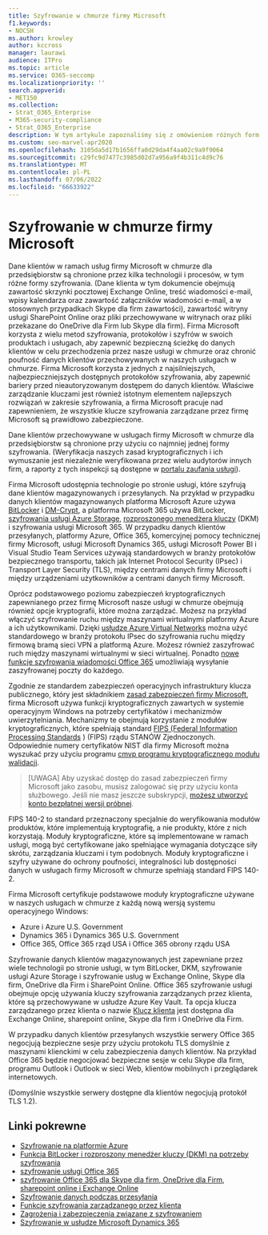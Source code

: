 ```yaml
---
title: Szyfrowanie w chmurze firmy Microsoft
f1.keywords:
- NOCSH
ms.author: krowley
author: kccross
manager: laurawi
audience: ITPro
ms.topic: article
ms.service: O365-seccomp
ms.localizationpriority: ''
search.appverid:
- MET150
ms.collection:
- Strat_O365_Enterprise
- M365-security-compliance
- Strat_O365_Enterprise
description: W tym artykule zapoznaliśmy się z omówieniem różnych form szyfrowania używanych do zapewnienia bezpieczeństwa danych klientów w chmurze firmy Microsoft.
ms.custom: seo-marvel-apr2020
ms.openlocfilehash: 3105da5d17b1656ffa0d29da4f4aa02c9a9f9064
ms.sourcegitcommit: c29fc9d7477c3985d02d7a956a9f4b311c4d9c76
ms.translationtype: MT
ms.contentlocale: pl-PL
ms.lasthandoff: 07/06/2022
ms.locfileid: "66633922"
---
```

# <a name="encryption-in-the-microsoft-cloud"></a>Szyfrowanie w chmurze firmy Microsoft

Dane klientów w ramach usług firmy Microsoft w chmurze dla przedsiębiorstw są chronione przez kilka technologii i procesów, w tym różne formy szyfrowania. (Dane klienta w tym dokumencie obejmują zawartość skrzynki pocztowej Exchange Online, treść wiadomości e-mail, wpisy kalendarza oraz zawartość załączników wiadomości e-mail, a w stosownych przypadkach Skype dla firm zawartości), zawartość witryny usługi SharePoint Online oraz pliki przechowywane w witrynach oraz pliki przekazane do OneDrive dla Firm lub Skype dla firm). Firma Microsoft korzysta z wielu metod szyfrowania, protokołów i szyfrów w swoich produktach i usługach, aby zapewnić bezpieczną ścieżkę do danych klientów w celu przechodzenia przez nasze usługi w chmurze oraz chronić poufność danych klientów przechowywanych w naszych usługach w chmurze. Firma Microsoft korzysta z jednych z najsilniejszych, najbezpieczniejszych dostępnych protokołów szyfrowania, aby zapewnić bariery przed nieautoryzowanym dostępem do danych klientów. Właściwe zarządzanie kluczami jest również istotnym elementem najlepszych rozwiązań w zakresie szyfrowania, a firma Microsoft pracuje nad zapewnieniem, że wszystkie klucze szyfrowania zarządzane przez firmę Microsoft są prawidłowo zabezpieczone.

Dane klientów przechowywane w usługach firmy Microsoft w chmurze dla przedsiębiorstw są chronione przy użyciu co najmniej jednej formy szyfrowania. (Weryfikacja naszych zasad kryptograficznych i ich wymuszanie jest niezależnie weryfikowana przez wielu audytorów innych firm, a raporty z tych inspekcji są dostępne w [portalu zaufania usługi](https://aka.ms/stp)).

Firma Microsoft udostępnia technologie po stronie usługi, które szyfrują dane klientów magazynowanych i przesyłanych. Na przykład w przypadku danych klientów magazynowanych platforma Microsoft Azure używa [BitLocker](/windows/device-security/bitlocker/bitlocker-overview) i [DM-Crypt](https://en.wikipedia.org/wiki/Dm-crypt), a platforma Microsoft 365 używa BitLocker, [szyfrowania usługi Azure Storage](/azure/), [rozproszonego menedżera kluczy](./exchange-online-secures-email-secrets.md) (DKM) i szyfrowania usługi Microsoft 365. W przypadku danych klientów przesyłanych, platformy Azure, Office 365, komercyjnej pomocy technicznej firmy Microsoft, usługi Microsoft Dynamics 365, usługi Microsoft Power BI i Visual Studio Team Services używają standardowych w branży protokołów bezpiecznego transportu, takich jak Internet Protocol Security (IPsec) i Transport Layer Security (TLS), między centrami danych firmy Microsoft i między urządzeniami użytkowników a centrami danych firmy Microsoft.

Oprócz podstawowego poziomu zabezpieczeń kryptograficznych zapewnianego przez firmę Microsoft nasze usługi w chmurze obejmują również opcje kryptografii, które można zarządzać. Możesz na przykład włączyć szyfrowanie ruchu między maszynami wirtualnymi platformy Azure a ich użytkownikami. Dzięki [usłudze Azure Virtual Networks](https://azure.microsoft.com/services/virtual-network/) można użyć standardowego w branży protokołu IPsec do szyfrowania ruchu między firmową bramą sieci VPN a platformą Azure. Możesz również zaszyfrować ruch między maszynami wirtualnymi w sieci wirtualnej. Ponadto [nowe funkcje szyfrowania wiadomości Office 365](set-up-new-message-encryption-capabilities.md) umożliwiają wysyłanie zaszyfrowanej poczty do każdego.

Zgodnie ze standardem zabezpieczeń operacyjnych infrastruktury klucza publicznego, który jest składnikiem [zasad zabezpieczeń firmy Microsoft](https://servicetrust.microsoft.com/ViewPage/TrustDocuments?command=Download&downloadType=Document&downloadId=5868ecc8-50b7-4f91-b43f-640e2b99e86e&docTab=6d000410-c9e9-11e7-9a91-892aae8839ad_FAQ%20and%20White%20Papers), firma Microsoft używa funkcji kryptograficznych zawartych w systemie operacyjnym Windows na potrzeby certyfikatów i mechanizmów uwierzytelniania. Mechanizmy te obejmują korzystanie z modułów kryptograficznych, które spełniają standard [FIPS (Federal Information Processing Standards](https://csrc.nist.gov/publications/PubsFIPS.html) ) (FIPS) rządu STANÓW Zjednoczonych. Odpowiednie numery certyfikatów NIST dla firmy Microsoft można wyszukać przy użyciu programu [cmvp programu kryptograficznego modułu walidacji](https://csrc.nist.gov/projects/cryptographic-module-validation-program/validated-modules/search).

> [UWAGA] Aby uzyskać dostęp do zasad zabezpieczeń firmy Microsoft jako zasobu, musisz zalogować się przy użyciu konta służbowego. Jeśli nie masz jeszcze subskrypcji, [możesz utworzyć konto bezpłatnej wersji próbnej](https://servicetrust.microsoft.com/Home/TrialSubscriptions).

FIPS 140-2 to standard przeznaczony specjalnie do weryfikowania modułów produktów, które implementują kryptografię, a nie produkty, które z nich korzystają. Moduły kryptograficzne, które są implementowane w ramach usługi, mogą być certyfikowane jako spełniające wymagania dotyczące siły skrótu, zarządzania kluczami i tym podobnych. Moduły kryptograficzne i szyfry używane do ochrony poufności, integralności lub dostępności danych w usługach firmy Microsoft w chmurze spełniają standard FIPS 140-2.

Firma Microsoft certyfikuje podstawowe moduły kryptograficzne używane w naszych usługach w chmurze z każdą nową wersją systemu operacyjnego Windows:

- Azure i Azure U.S. Government
- Dynamics 365 i Dynamics 365 U.S. Government
- Office 365, Office 365 rząd USA i Office 365 obrony rządu USA

Szyfrowanie danych klientów magazynowanych jest zapewniane przez wiele technologii po stronie usługi, w tym BitLocker, DKM, szyfrowanie usługi Azure Storage i szyfrowanie usług w Exchange Online, Skype dla firm, OneDrive dla Firm i SharePoint Online. Office 365 szyfrowanie usługi obejmuje opcję używania kluczy szyfrowania zarządzanych przez klienta, które są przechowywane w usłudze Azure Key Vault. Ta opcja klucza zarządzanego przez klienta o nazwie [Klucz klienta](./customer-key-overview.md) jest dostępna dla Exchange Online, sharepoint online, Skype dla firm i OneDrive dla Firm.

W przypadku danych klientów przesyłanych wszystkie serwery Office 365 negocjują bezpieczne sesje przy użyciu protokołu TLS domyślnie z maszynami klienckimi w celu zabezpieczenia danych klientów. Na przykład Office 365 będzie negocjować bezpieczne sesje w celu Skype dla firm, programu Outlook i Outlook w sieci Web, klientów mobilnych i przeglądarek internetowych.

(Domyślnie wszystkie serwery dostępne dla klientów negocjują protokół TLS 1.2).

## <a name="related-links"></a>Linki pokrewne

- [Szyfrowanie na platformie Azure](office-365-azure-encryption.md)
- [Funkcja BitLocker i rozproszony menedżer kluczy (DKM) na potrzeby szyfrowania](office-365-bitlocker-and-distributed-key-manager-for-encryption.md)
- [szyfrowanie usługi Office 365](office-365-service-encryption.md)
- [szyfrowanie Office 365 dla Skype dla firm, OneDrive dla Firm, sharepoint online i Exchange Online](/compliance/assurance/assurance-encryption-for-microsoft-365-services) 
- [Szyfrowanie danych podczas przesyłania](/compliance/assurance/assurance-encryption-in-transit)
- [Funkcje szyfrowania zarządzanego przez klienta](office-365-customer-managed-encryption-features.md)
- [Zagrożenia i zabezpieczenia związane z szyfrowaniem](office-365-encryption-risks-and-protections.md)
- [Szyfrowanie w usłudze Microsoft Dynamics 365](office-365-encryption-in-microsoft-dynamics-365.md)
